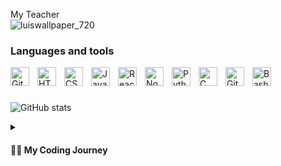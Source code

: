 <!--&nbsp;&nbsp;&nbsp;&nbsp;&nbsp;&nbsp;&nbsp;&nbsp;&nbsp;&nbsp;&nbsp;&nbsp;&nbsp;&nbsp;&nbsp;&nbsp;&nbsp;&nbsp;&nbsp;&nbsp;&nbsp;&nbsp;&nbsp;&nbsp;&nbsp;&nbsp;&nbsp;&nbsp;&nbsp;&nbsp;&nbsp;&nbsp;&nbsp;&nbsp;&nbsp;&nbsp;&nbsp;&nbsp;&nbsp;&nbsp; ![17](https://github.com/DevelopmentDevin/DevelopmentDevin/assets/78235629/4e648c35-dfc8-4b2e-81c8-0aeb29246afc)
-->

My Teacher
<br>
![luiswallpaper_720](https://github.com/DevinDevelopment/DevinDevelopment/assets/78235629/1833fd0c-27c8-41ff-bf4d-3adc1f6543e7)

### Languages and tools

<img align="left" alt="Git" width="30px" style="padding-right:10px;" src="https://cdn.jsdelivr.net/gh/devicons/devicon/icons/git/git-original.svg" />
<img align="left" alt="HTML" width="30px" style="padding-right:10px;" src="https://cdn.jsdelivr.net/gh/devicons/devicon/icons/html5/html5-plain.svg" />
<img align="left" alt="CSS" width="30px" style="padding-right:10px;" src="https://cdn.jsdelivr.net/gh/devicons/devicon/icons/css3/css3-plain.svg" />
<img align="left" alt="JavaScript" width="30px" style="padding-right:10px;" src="https://cdn.jsdelivr.net/gh/devicons/devicon/icons/javascript/javascript-plain.svg" />
<img align="left" alt="React" width="30px" style="padding-right:10px;" src="https://cdn.jsdelivr.net/gh/devicons/devicon/icons/react/react-original.svg" />
<img align="left" alt="NodeJS" width="30px" style="padding-right:10px;" src="https://cdn.jsdelivr.net/gh/devicons/devicon/icons/nodejs/nodejs-original.svg" />
<img align="left" alt="Python" width="30px" style="padding-right:10px;" src="https://cdn.jsdelivr.net/gh/devicons/devicon/icons/python/python-plain.svg" />
<img align="left" alt="C" width="30px" style="padding-right:10px;" src="https://cdn.jsdelivr.net/gh/devicons/devicon/icons/cplusplus/cplusplus-line.svg" />
<img align="left" alt="GitHub" width="30px" style="padding-right:10px;" src="https://cdn.jsdelivr.net/gh/devicons/devicon/icons/github/github-original.svg" />
<img align="left" alt="Bash" width="30px" style="padding-right:10px;" src="https://cdn.jsdelivr.net/gh/devicons/devicon/icons/bash/bash-original.svg" />
<br />

#

![GitHub stats](https://github-readme-stats.vercel.app/api?username=DevinDevelopment&show_icons=true&theme=dark)

<details>
 <summary><h4>👨‍💻 My Coding Journey</h4></summary>
  Hello, I am Devin Nunez, a passionate web developer with 8 months of industry experience and 6+ years of both programming and exposure to User Experience / Human Computer Interaction. Currently, I am enrolled in a full stack development boot camp, constantly expanding my skills and knowledge to stay at the forefront of web development trends.

My expertise lies in front-end development, and I posess professional-level experience in HTML, CSS, JavaScript, and frameworks such as Bootstrap and React.js. I thrive on creating engaging and intuitive user experiences while adhering to modern design principles and best practices.

Throughout my career, I have worked on various projects, honing my problem-solving skills and collaborating effectively with cross-functional teams. I have a strong understanding of responsive web design, ensuring seamless experiences across different devices and screen sizes.

I am highly adaptable and thrive in fast-paced environments, where I can utilize my creativity and technical skills to deliver high-quality web solutions. I am passionate about learning new technologies and continuously enhancing my skill set to provide innovative solutions to complex challenges.

If you are looking for a dedicated and motivated web developer who can bring your ideas to life and deliver exceptional user experiences, I would love to connect. Let's collaborate and build something great together!

Feel free to reach out to me through LinkedIn or via email at devv.nunn@gmail.com. I am open to discussing new opportunities, freelance projects, or simply connecting with fellow professionals in the industry.

<!--
**devv-nunn/devv-nunn** is a ✨ _special_ ✨ repository because its `README.md` (this file) appears on your GitHub profile.

Here are some ideas to get you started:

- 🔭 I’m currently working on ...
- 🌱 I’m currently learning ...
- 👯 I’m looking to collaborate on ...
- 🤔 I’m looking for help with ...
- 💬 Ask me about ...
- 📫 How to reach me: ...
- 😄 Pronouns: ...
- ⚡ Fun fact: ...
-->
